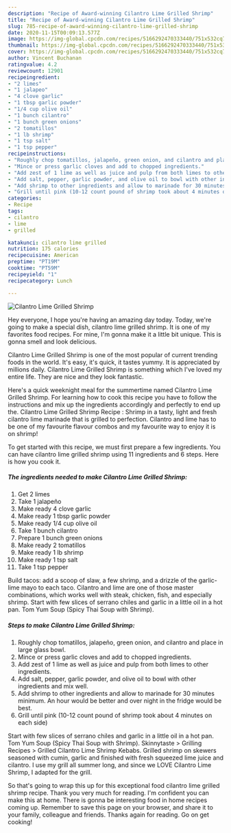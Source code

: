 ```yaml
---
description: "Recipe of Award-winning Cilantro Lime Grilled Shrimp"
title: "Recipe of Award-winning Cilantro Lime Grilled Shrimp"
slug: 785-recipe-of-award-winning-cilantro-lime-grilled-shrimp
date: 2020-11-15T00:09:13.577Z
image: https://img-global.cpcdn.com/recipes/5166292470333440/751x532cq70/cilantro-lime-grilled-shrimp-recipe-main-photo.jpg
thumbnail: https://img-global.cpcdn.com/recipes/5166292470333440/751x532cq70/cilantro-lime-grilled-shrimp-recipe-main-photo.jpg
cover: https://img-global.cpcdn.com/recipes/5166292470333440/751x532cq70/cilantro-lime-grilled-shrimp-recipe-main-photo.jpg
author: Vincent Buchanan
ratingvalue: 4.2
reviewcount: 12901
recipeingredient:
- "2 limes"
- "1 jalapeo"
- "4 clove garlic"
- "1 tbsp garlic powder"
- "1/4 cup olive oil"
- "1 bunch cilantro"
- "1 bunch green onions"
- "2 tomatillos"
- "1 lb shrimp"
- "1 tsp salt"
- "1 tsp pepper"
recipeinstructions:
- "Roughly chop tomatillos, jalapeño, green onion, and cilantro and place in large glass bowl."
- "Mince or press garlic cloves and add to chopped ingredients."
- "Add zest of 1 lime as well as juice and pulp from both limes to other ingredients."
- "Add salt, pepper, garlic powder, and olive oil to bowl with other ingredients and mix well."
- "Add shrimp to other ingredients and allow to marinade for 30 minutes minimum.  An hour would be better and over night in the fridge would be best."
- "Grill until pink (10-12 count pound of shrimp took about 4 minutes on each side)"
categories:
- Recipe
tags:
- cilantro
- lime
- grilled

katakunci: cilantro lime grilled 
nutrition: 175 calories
recipecuisine: American
preptime: "PT19M"
cooktime: "PT59M"
recipeyield: "1"
recipecategory: Lunch

---
```



![Cilantro Lime Grilled Shrimp](https://img-global.cpcdn.com/recipes/5166292470333440/751x532cq70/cilantro-lime-grilled-shrimp-recipe-main-photo.jpg)

Hey everyone, I hope you're having an amazing day today. Today, we're going to make a special dish, cilantro lime grilled shrimp. It is one of my favorites food recipes. For mine, I'm gonna make it a little bit unique. This is gonna smell and look delicious.

Cilantro Lime Grilled Shrimp is one of the most popular of current trending foods in the world. It's easy, it's quick, it tastes yummy. It is appreciated by millions daily. Cilantro Lime Grilled Shrimp is something which I've loved my entire life. They are nice and they look fantastic.

Here&#39;s a quick weeknight meal for the summertime named Cilantro Lime Grilled Shrimp. For learning how to cook this recipe you have to follow the instructions and mix up the ingredients accordingly and perfectly to end up the. Cilantro Lime Grilled Shrimp Recipe : Shrimp in a tasty, light and fresh cilantro lime marinade that is grilled to perfection. Cilantro and lime has to be one of my favourite flavour combos and my favourite way to enjoy it is on shrimp!


To get started with this recipe, we must first prepare a few ingredients. You can have cilantro lime grilled shrimp using 11 ingredients and 6 steps. Here is how you cook it.

<!--inarticleads1-->

##### The ingredients needed to make Cilantro Lime Grilled Shrimp:

1. Get 2 limes
1. Take 1 jalapeño
1. Make ready 4 clove garlic
1. Make ready 1 tbsp garlic powder
1. Make ready 1/4 cup olive oil
1. Take 1 bunch cilantro
1. Prepare 1 bunch green onions
1. Make ready 2 tomatillos
1. Make ready 1 lb shrimp
1. Make ready 1 tsp salt
1. Take 1 tsp pepper


Build tacos: add a scoop of slaw, a few shrimp, and a drizzle of the garlic-lime mayo to each taco. Cilantro and lime are one of those master combinations, which works well with steak, chicken, fish, and especially shrimp. Start with few slices of serrano chiles and garlic in a little oil in a hot pan. Tom Yum Soup (Spicy Thai Soup with Shrimp). 

<!--inarticleads2-->

##### Steps to make Cilantro Lime Grilled Shrimp:

1. Roughly chop tomatillos, jalapeño, green onion, and cilantro and place in large glass bowl.
1. Mince or press garlic cloves and add to chopped ingredients.
1. Add zest of 1 lime as well as juice and pulp from both limes to other ingredients.
1. Add salt, pepper, garlic powder, and olive oil to bowl with other ingredients and mix well.
1. Add shrimp to other ingredients and allow to marinade for 30 minutes minimum.  An hour would be better and over night in the fridge would be best.
1. Grill until pink (10-12 count pound of shrimp took about 4 minutes on each side)


Start with few slices of serrano chiles and garlic in a little oil in a hot pan. Tom Yum Soup (Spicy Thai Soup with Shrimp). Skinnytaste &gt; Grilling Recipes &gt; Grilled Cilantro Lime Shrimp Kebabs. Grilled shrimp on skewers seasoned with cumin, garlic and finished with fresh squeezed lime juice and cilantro. I use my grill all summer long, and since we LOVE Cilantro Lime Shrimp, I adapted for the grill. 

So that's going to wrap this up for this exceptional food cilantro lime grilled shrimp recipe. Thank you very much for reading. I'm confident you can make this at home. There is gonna be interesting food in home recipes coming up. Remember to save this page on your browser, and share it to your family, colleague and friends. Thanks again for reading. Go on get cooking!
